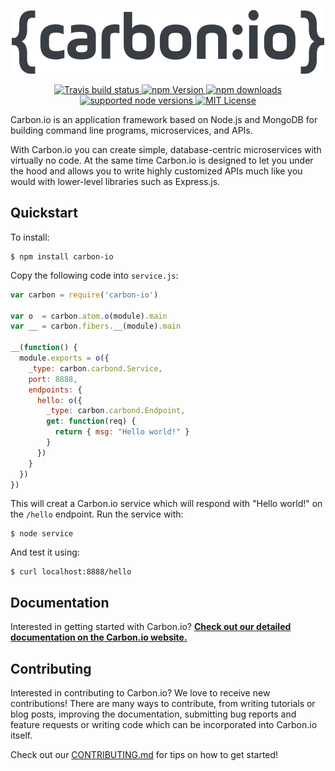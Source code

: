 <p align="center">
  <a href="https://carbon.io" >
    <img alt="Carbon.io" src="./carbon-io-dark.png" >
  </a>
</p>

<p align="center">
  <a href="https://travis-ci.org/carbon-io/carbon-io" >
    <img alt="Travis build status" src="https://img.shields.io/travis/carbon-io/carbon-io.svg?style=flat-square">
  </a>
  
  <a href="https://www.npmjs.com/package/carbon-io" >
    <img alt="npm Version" src="https://img.shields.io/npm/v/carbon-io.svg?style=flat-square">
  </a>
  
  <a href="https://www.npmjs.com/package/carbon-io" >
    <img alt="npm downloads" src="https://img.shields.io/npm/dm/carbon-io.svg?style=flat-square">
  </a>
  
  <a href="https://www.npmjs.com/package/carbon-io" >
    <img alt="supported node versions" src="https://img.shields.io/node/v/carbon-io.svg?style=flat-square">
  </a>
  
  <a href="./LICENCE.txt" >
    <img alt="MIT License" src="https://img.shields.io/github/license/carbon-io/carbon-io.svg?style=flat-square">
  </a>
</p>

Carbon.io is an application framework based on Node.js and MongoDB for building command line programs, microservices, and APIs.

With Carbon.io you can create simple, database-centric microservices with virtually no code. At the same time Carbon.io is designed to let you under the hood and allows you to write highly customized APIs much like you would with lower-level libraries such as Express.js.

## Quickstart

To install:

```
$ npm install carbon-io
```

Copy the following code into `service.js`:

```js
var carbon = require('carbon-io')

var o  = carbon.atom.o(module).main
var __ = carbon.fibers.__(module).main

__(function() {
  module.exports = o({
    _type: carbon.carbond.Service,
    port: 8888,
    endpoints: {
      hello: o({
        _type: carbon.carbond.Endpoint,
        get: function(req) {
          return { msg: "Hello world!" }
        }
      })
    }
  })
})
```

This will creat a Carbon.io service which will respond with "Hello world!" on the `/hello` endpoint. Run the service with:

```
$ node service
```

And test it using:

```
$ curl localhost:8888/hello
```

## Documentation

Interested in getting started with Carbon.io? [__Check out our detailed documentation on the Carbon.io website.__](https://docs.carbon.io)

## Contributing

Interested in contributing to Carbon.io? We love to receive new contributions! There are many ways to contribute, from writing tutorials or blog posts, improving the documentation, submitting bug reports and feature requests or writing code which can be incorporated into Carbon.io itself.

Check out our [CONTRIBUTING.md](./CONTRIBUTING.md) for tips on how to get started!
